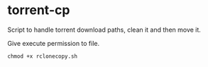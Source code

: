 # torrent-cp
Script to handle torrent download paths, clean it and then move it.

Give execute permission to file.
```shell
chmod +x rclonecopy.sh
```
